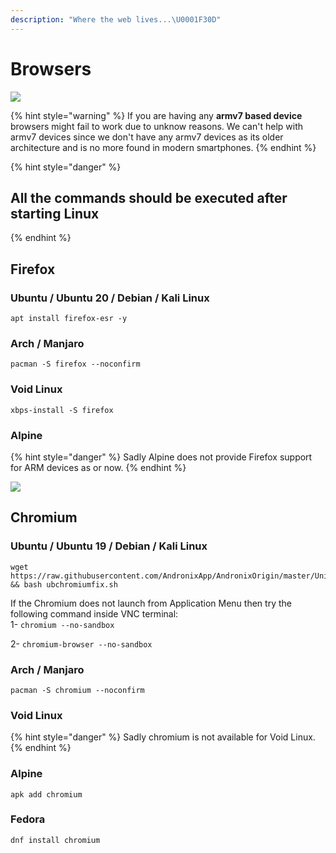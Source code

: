 ```yaml
---
description: "Where the web lives...\U0001F30D"
---
```


# Browsers

![](../.gitbook/assets/firefox_banner.png)

{% hint style="warning" %}
If you are having any **armv7 based device** browsers might fail to work due to unknow reasons. We can't help with armv7 devices since we don't have any armv7 devices as its older architecture and is no more found in modern smartphones.
{% endhint %}

{% hint style="danger" %}
## All the commands should be executed after starting Linux
{% endhint %}

## Firefox

### Ubuntu / Ubuntu 20 / Debian / Kali Linux

```text
apt install firefox-esr -y
```

### Arch / Manjaro

```text
pacman -S firefox --noconfirm
```

### Void Linux

```text
xbps-install -S firefox
```

### Alpine

{% hint style="danger" %}
Sadly Alpine does not provide Firefox support for ARM devices as or now.
{% endhint %}

![](../.gitbook/assets/chrome_banner.png)

## Chromium

### Ubuntu / Ubuntu 19 / Debian / Kali Linux

```text
wget https://raw.githubusercontent.com/AndronixApp/AndronixOrigin/master/Uninstall/ubchromiumfix.sh && bash ubchromiumfix.sh
```

If the Chromium does not launch from Application Menu then try the following command inside VNC terminal:  
1- `chromium --no-sandbox`

2- `chromium-browser --no-sandbox`

### Arch / Manjaro

```text
pacman -S chromium --noconfirm
```

### Void Linux

{% hint style="danger" %}
Sadly chromium is not available for Void Linux.
{% endhint %}

### Alpine

```text
apk add chromium
```

### Fedora

```text
dnf install chromium
```

